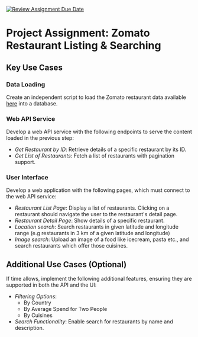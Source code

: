 [![Review Assignment Due Date](https://classroom.github.com/assets/deadline-readme-button-22041afd0340ce965d47ae6ef1cefeee28c7c493a6346c4f15d667ab976d596c.svg)](https://classroom.github.com/a/JTy-CUJF)
# Project Assignment: Zomato Restaurant Listing & Searching
 
## Key Use Cases
 
### Data Loading
Create an independent script to load the Zomato restaurant data available [here](https://www.kaggle.com/datasets/shrutimehta/zomato-restaurants-data) into a database.
 
### Web API Service
Develop a web API service with the following endpoints to serve the content loaded in the previous step:
  - *Get Restaurant by ID*: Retrieve details of a specific restaurant by its ID.
  - *Get List of Restaurants*: Fetch a list of restaurants with pagination support.
 
### User Interface
Develop a web application with the following pages, which must connect to the web API service:
  - *Restaurant List Page*: Display a list of restaurants. Clicking on a restaurant should navigate the user to the restaurant's detail page.
  - *Restaurant Detail Page*: Show details of a specific restaurant.
  - *Location search*: Search restaurants in given latitude and longitude range (e.g restaurants in 3 km of a given latitude and longitude)
  - *Image search*: Upload an image of a food like icecream, pasta etc., and search restaurants which offer those cuisines.

## Additional Use Cases (Optional)
If time allows, implement the following additional features, ensuring they are supported in both the API and the UI:
- *Filtering Options*:
  - By Country
  - By Average Spend for Two People
  - By Cuisines
- *Search Functionality*: Enable search for restaurants by name and description.